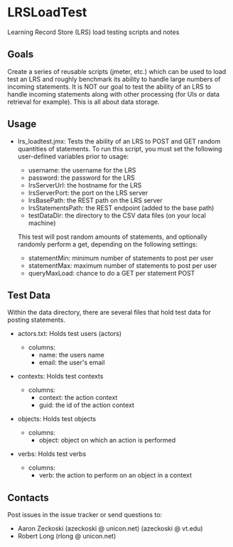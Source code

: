 LRSLoadTest
===========

Learning Record Store (LRS) load testing scripts and notes

Goals
-----
Create a series of reusable scripts (jmeter, etc.) which can be used to load test an LRS and roughly benchmark its ability to handle large numbers of incoming statements.
It is NOT our goal to test the ability of an LRS to handle incoming statements along with other processing (for UIs or data retrieval for example). This is all about data storage.

Usage
-----
- lrs_loadtest.jmx:
	Tests the ability of an LRS to POST and GET random quantities of statements. To run this script, you must set the following user-defined variables prior to usage: 

	- username: the username for the LRS
	- password: the password for the LRS
	- lrsServerUrl: the hostname for the LRS
	- lrsServerPort: the port on the LRS server
	- lrsBasePath: the REST path on the LRS server
	- lrsStatementsPath: the REST endpoint (added to the base path)
	- testDataDir: the directory to the CSV data files (on your local machine)

	This test will post random amounts of statements, and optionally randomly perform a get, depending on the following settings:

	- statementMin: minimum number of statements to post per user
	- statementMax: maximum number of statements to post per user
	- queryMaxLoad: chance to do a GET per statement POST

Test Data
---------

Within the data directory, there are several files that hold test data for posting statements.

- actors.txt:
	Holds test users (actors)
	- columns:
		- name: the users name
		- email: the user's email

- contexts:
	Holds test contexts
	- columns:
		- context: the action context
		- guid: the id of the action context

- objects:
	Holds test objects
	- columns:
		- object: object on which an action is performed

- verbs:
	Holds test verbs
	- columns:
		- verb: the action to perform on an object in a context

Contacts
--------
Post issues in the issue tracker or send questions to:
- Aaron Zeckoski (azeckoski @ unicon.net) (azeckoski @ vt.edu)
- Robert Long (rlong @ unicon.net)
